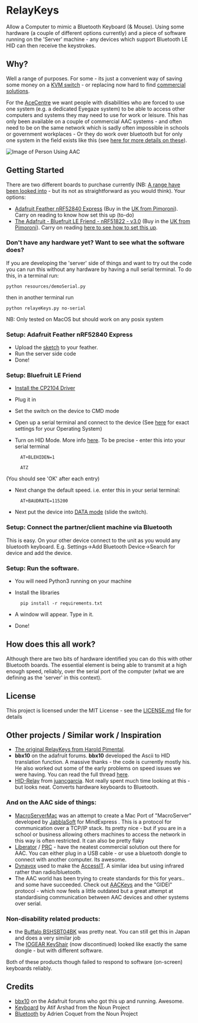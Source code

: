 # RelayKeys

Allow a Computer to mimic a Bluetooth Keyboard (& Mouse). Using some hardware (a couple of different options currently) and a piece of software running on the 'Server' machine - any devices which support Bluetooth LE HID can then receive the keystrokes.

## Why?

Well a range of purposes. For some - its just a convenient way of saving some money on a [KVM switch](https://en.wikipedia.org/wiki/KVM_switch) - or replacing now hard to find [commercial solutions](https://github.com/AceCentre/RelayKeys#non-disability-related-products). 

For the [AceCentre](http://acecentre.org.uk) we want people with disabilities who are forced to use one system (e.g. a dedicated Eyegaze system) to be able to access other computers and systems they may need to use for work or leisure. This has only been available on a couple of commercial AAC systems - and often need to be on the same network which is sadly often impossible in schools or government workplaces - Or they do work over bluetooth but for only one system in the field exists like this (see [here for more details on these](#and-on-the-aac-side-of-things)). 

![Image of Person Using AAC](https://acecentre.org.uk/wp-content/uploads/2017/05/Helping-children-with-AAC-needs-1280x492.jpg)


## Getting Started

There are two different boards to purchase currently (NB: [A range have been looked into](https://forums.adafruit.com/viewtopic.php?f=53&t=145081&start=15) - but its not as straightforward as you would think). Your options:

- [Adafruit Feather nRF52840 Express](https://www.adafruit.com/product/4062) (Buy in the [UK from Pimoroni](https://shop.pimoroni.com/products/adafruit-feather-nrf52840-express)). Carry on reading to know how set this up (to-do)
- [The Adafruit - Bluefruit LE Friend - nRF51822 - v3.0](https://www.adafruit.com/product/2267) (Buy in the [UK from Pimoroni](https://shop.pimoroni.com/products/adafruit-bluefruit-le-friend-ble-4-0-nrf51822-v1-0#description)). Carry on reading [here to see how to set this up](#setup-bluefruit-le-friend). 


### Don't have any hardware yet? Want to see what the software does?

If you are developing the 'server' side of things and want to try out the code you can run this without any hardware by having a null serial terminal. To do this, in a terminal run:

	python resources/demoSerial.py

then in another terminal run

	python relayeKeys.py no-serial

NB: Only tested on MacOS but should work on any posix system


### Setup: Adafruit Feather nRF52840 Express

- Upload the [sketch](arduino_nRF52840.ino) to your feather. 
- Run the server side code
- Done!  

### Setup: Bluefruit LE Friend 

- [Install the CP2104 Driver](https://www.silabs.com/products/development-tools/software/usb-to-uart-bridge-vcp-drivers)
- Plug it in
- Set the switch on the device to CMD mode
- Open up a serial terminal and connect to the device (See [here](https://learn.adafruit.com/introducing-adafruit-ble-bluetooth-low-energy-friend/terminal-settings#terraterm-windows-5-2) for exact settings for your Operating System)
- Turn on HID Mode. More info [here](https://learn.adafruit.com/introducing-adafruit-ble-bluetooth-low-energy-friend/ble-services#at-plus-blehiden-14-31). To be precise - enter this into your serial terminal

		AT+BLEHIDEN=1

		ATZ 

(You should see 'OK' after each entry)

- Next change the default speed. i.e. enter this in your serial terminal:

		AT+BAUDRATE=115200

- Next put the device into [DATA mode](https://learn.adafruit.com/introducing-adafruit-ble-bluetooth-low-energy-friend/uart-test#blefriend-configuration-6-3) (slide the switch). 


### Setup: Connect the partner/client machine via Bluetooth

This is easy. On your other device connect to the unit as you would any bluetooth keyboard. E.g. Settings->Add Bluetooth Device->Search for device and add the device. 


### Setup: Run the software. 

- You will need Python3 running on your machine
- Install the libraries 

		pip install -r requirements.txt

- A window will appear. Type in it. 
- Done! 

## How does this all work? 

Although there are two bits of hardware identified you can do this with other Bluetooth boards. The essential element is being able to transmit at a high enough speed, reliably, over the serial port of the computer (what we are defining as the 'server' in this context). 


## License

This project is licensed under the MIT License - see the [LICENSE.md](LICENSE.md) file for details

## Other projects / Similar work / Inspiration

- [The original RelayKeys from Harold Pimental](https://haroldpimentel.wordpress.com/2016/09/08/bluetooth-keyboard-switch-with-arduino/). 
- **bbx10** on the adafruit forums. **bbx10** developed the Ascii to HID translation function. A massive thanks - the code is currently mostly his. He also worked out some of the early problems on speed issues we were having. You can read the full thread [here](https://forums.adafruit.com/viewtopic.php?f=53&t=145081&start=15).
- [HID-Relay](https://github.com/juancgarcia/HID-Relay) from [juancgarcia](https://github.com/juancgarcia). Not really spent much time looking at this - but looks neat. Converts hardware keyboards to Bluetooth. 

### And on the AAC side of things:

- [MacroServerMac](http://github.com/willwade/MacroServerMac) was an attempt to create a Mac Port of "MacroServer" developed by [JabblaSoft](http://jabblasoft.com) for MindExpress . This is a protocol for communication over a TCP/IP stack. Its pretty nice - but if you are in a school or business allowing others machines to access the network in this way is often restricted. It can also be pretty flaky
- [Liberator](http://liberator.co.uk) / [PRC](http://prentrom.com) - have the neatest commercial solution out there for AAC. You can either plug in a USB cable - or use a bluetooth dongle to connect with another computer. Its awesome. 
- [Dynavox](http://tobiidynavox.com) used to make the [AccessIT](http://www.spectronics.com.au/product/accessit). A similar idea but using infrared rather than radio/bluetooth. 
- The AAC world has been trying to create standards for this for years.. and some have succeeded. Check out [AACKeys](https://aacinstitute.org/aac-keys/) and the "GIDEI" protocol - which now feels a little outdated but a great attempt at standardising communication between AAC devices and other systems over serial. 

### Non-disability related products:

- the [Buffalo BSHSBT04BK](http://buffalo.jp/product/peripheral/wireless-adapter/bshsbt04bk/) was pretty neat. You can still get this in Japan and does a very similar job
- The [IOGEAR KeyShair](https://www.iogear.com/product/GKMB02) (now discontinued) looked like exactly the same dongle - but with different software.

Both of these products though failed to respond to software (on-screen) keyboards reliably. 


## Credits

- [bbx10](https://forums.adafruit.com/viewtopic.php?f=53&t=145081&start=15) on the Adafruit forums who got this up and running. Awesome. 
- [Keyboard](https://thenounproject.com/search/?q=keyboard&i=1442359) by Atif Arshad from the Noun Project
- [Bluetooth](https://thenounproject.com/search/?q=bluetooth&i=1678456) by Adrien Coquet from the Noun Project